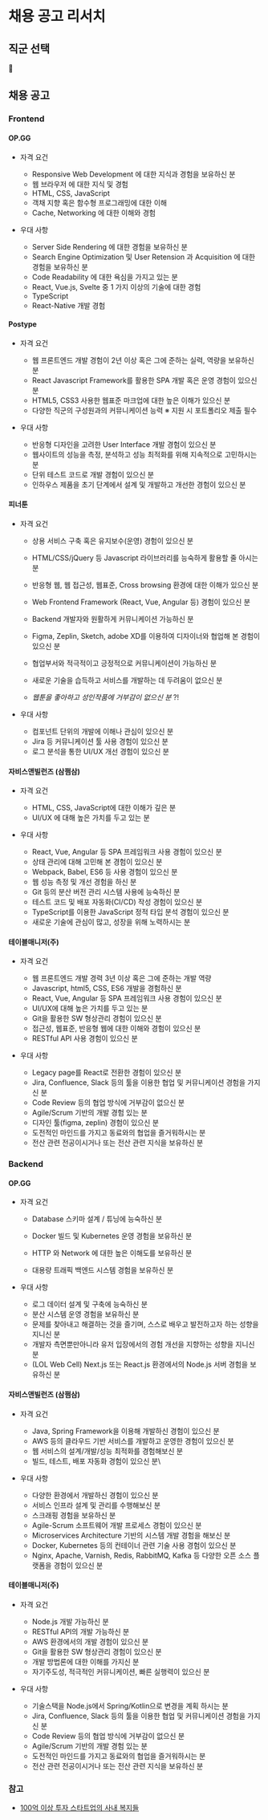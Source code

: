 # 채용 공고 리서치



## 직군 선택 

🤔



## 채용 공고

### Frontend

#### OP.GG

+ 자격 요건

  + Responsive Web Development 에 대한 지식과 경험을 보유하신 분
  + 웹 브라우저 에 대한 지식 및 경험
  + HTML, CSS, JavaScript
  + 객채 지향 혹은 함수형 프로그래밍에 대한 이해
  + Cache, Networking 에 대한 이해와 경험

  

+ 우대 사항

  +  Server Side Rendering 에 대한 경험을 보유하신 분
  + Search Engine Optimization 및 User Retension 과 Acquisition 에 대한 경험을 보유하신 분
  + Code Readability 에 대한 욕심을 가지고 있는 분
  +  React, Vue.js, Svelte 중 1 가지 이상의 기술에 대한 경험
  + TypeScript
  + React-Native 개발 경험



#### Postype

+ 자격 요건
  +  웹 프론트엔드 개발 경험이 2년 이상 혹은 그에 준하는 실력, 역량을 보유하신 분
  +  React Javascript Framework를 활용한 SPA 개발 혹은 운영 경험이 있으신 분
  + HTML5, CSS3 사용한 웹표준 마크업에 대한 높은 이해가 있으신 분
  + 다양한 직군의 구성원과의 커뮤니케이션 능력
    ※ 지원 시 포트폴리오 제출 필수



+ 우대 사항
  + 반응형 디자인을 고려한 User Interface 개발 경험이 있으신 분
  + 웹사이트의 성능을 측정, 분석하고 성능 최적화를 위해 지속적으로 고민하시는 분
  + 단위 테스트 코드로 개발 경험이 있으신 분
  + 인하우스 제품을 초기 단계에서 설계 및 개발하고 개선한 경험이 있으신 분



#### 피너툰

+ 자격 요건

  + 상용 서비스 구축 혹은 유지보수(운영) 경험이 있으신 분

  + HTML/CSS/jQuery 등 Javascript 라이브러리를 능숙하게 활용할 줄 아시는 분

  + 반응형 웹, 웹 접근성, 웹표준, Cross browsing 환경에 대한 이해가 있으신 분

  + Web Frontend Framework (React, Vue, Angular 등) 경험이 있으신 분

  + Backend 개발자와 원활하게 커뮤니케이션 가능하신 분

  + Figma, Zeplin, Sketch, adobe XD를 이용하여 디자이너와 협업해 본 경험이 있으신 분

  + 협업부서와 적극적이고 긍정적으로 커뮤니케이션이 가능하신 분

  + 새로운 기술을 습득하고 서비스를 개발하는 데 두려움이 없으신 분

  + *웹툰을 좋아하고 성인작품에 거부감이 없으신 분* ?!

    

+ 우대 사항

  + 컴포넌트 단위의 개발에 이해나 관심이 있으신 분
  + Jira 등 커뮤니케이션 툴 사용 경험이 있으신 분
  + 로그 분석을 통한 UI/UX 개선 경험이 있으신 분



#### 자비스앤빌런즈 (삼쩜삼)

+ 자격 요건 
  + HTML, CSS, JavaScript에 대한 이해가 깊은 분
  + UI/UX 에 대해 높은 가치를 두고 있는 분



+ 우대 사항
  + React, Vue, Angular 등 SPA 프레임워크 사용 경험이 있으신 분
  + 상태 관리에 대해 고민해 본 경험이 있으신 분
  + Webpack, Babel, ES6 등 사용 경험이 있으신 분
  + 웹 성능 측정 및 개선 경험을 하신 분
  + Git 등의 분산 버전 관리 시스템 사용에 능숙하신 분
  + 테스트 코드 및 배포 자동화(CI/CD) 작성 경험이 있으신 분
  + TypeScript를 이용한 JavaScript 정적 타입 분석 경험이 있으신 분
  + 새로운 기술에 관심이 많고, 성장을 위해 노력하시는 분



#### 테이블매니저(주)

+ 자격 요건

  + 웹 프론트엔드 개발 경력 3년 이상 혹은 그에 준하는 개발 역량
  + Javascript, html5, CSS, ES6 개발을 경험하신 분
  + React, Vue, Angular 등 SPA 프레임워크 사용 경험이 있으신 분
  + UI/UX에 대해 높은 가치를 두고 있는 분
  + Git을 활용한 SW 형상관리 경험이 있으신 분
  + 접근성, 웹표준, 반응형 웹에 대한 이해와 경험이 있으신 분
  + RESTful API 사용 경험이 있으신 분

  

+ 우대 사항

  + Legacy page를 React로 전환한 경험이 있으신 분
  + Jira, Confluence, Slack 등의 툴을 이용한 협업 및 커뮤니케이션 경험을 가지신 분
  + Code Review 등의 협업 방식에 거부감이 없으신 분
  + Agile/Scrum 기반의 개발 경험 있는 분
  + 디자인 툴(figma, zeplin) 경험이 있으신 분
  + 도전적인 마인드를 가지고 동료와의 협업을 즐거워하시는 분
  + 전산 관련 전공이시거나 또는 전산 관련 지식을 보유하신 분







### Backend

#### OP.GG

+ 자격 요건

  +  Database 스키마 설계 / 튜닝에 능숙하신 분

  +  Docker 빌드 및 Kubernetes 운영 경험을 보유하신 분

  +  HTTP 와 Network 에 대한 높은 이해도를 보유하신 분

  +  대용량 트래픽 백엔드 시스템 경험을 보유하신 분

    

+ 우대 사항
  + 로그 데이터 설계 및 구축에 능숙하신 분
  + 분산 시스템 운영 경험을 보유하신 분
  + 문제를 찾아내고 해결하는 것을 즐기며, 스스로 배우고 발전하고자 하는 성향을 지니신 분
  + 개발자 측면뿐만아니라 유저 입장에서의 경험 개선을 지향하는 성향을 지니신 분
  +  (LOL Web Cell) Next.js 또는 React.js 환경에서의 Node.js 서버 경험을 보유하신 분
    

#### 자비스앤빌런즈 (삼쩜삼)

+ 자격 요건 
  + Java, Spring Framework을 이용해 개발하신 경험이 있으신 분
  + AWS 등의 클라우드 기반 서비스를 개발하고 운영한 경험이 있으신 분
  + 웹 서비스의 설계/개발/성능 최적화를 경험해보신 분
  + 빌드, 테스트, 배포 자동화 경험이 있으신 분\



+ 우대 사항
  + 다양한 환경에서 개발하신 경험이 있으신 분
  + 서비스 인프라 설계 및 관리를 수행해보신 분
  + 스크래핑 경험을 보유하신 분
  + Agile-Scrum 소프트웨어 개발 프로세스 경험이 있으신 분
  + Microservices Architecture 기반의 시스템 개발 경험을 해보신 분
  + Docker, Kubernetes 등의 컨테이너 관련 기술 사용 경험이 있으신 분
  + Nginx, Apache, Varnish, Redis, RabbitMQ, Kafka 등 다양한 오픈 소스 플랫폼을 경험이 있으신 분



#### 테이블매니저(주)

+ 자격 요건

  + Node.js 개발 가능하신 분
  + RESTful API의 개발 가능하신 분
  + AWS 환경에서의 개발 경험이 있으신 분
  + Git을 활용한 SW 형상관리 경험이 있으신 분
  + 개발 방법론에 대한 이해를 가지신 분
  + 자기주도성, 적극적인 커뮤니케이션, 빠른 실행력이 있으신 분

  

+ 우대 사항

  + 기술스택을 Node.js에서 Spring/Kotlin으로 변경을 계획 하시는 분
  + Jira, Confluence, Slack 등의 툴을 이용한 협업 및 커뮤니케이션 경험을 가지신 분
  + Code Review 등의 협업 방식에 거부감이 없으신 분
  + Agile/Scrum 기반의 개발 경험 있는 분
  + 도전적인 마인드를 가지고 동료와의 협업을 즐거워하시는 분
  + 전산 관련 전공이시거나 또는 전산 관련 지식을 보유하신 분



### 참고

* [100억 이상 투자 스타트업의 사내 복지들](https://data101.oopy.io/startup-benefits)

